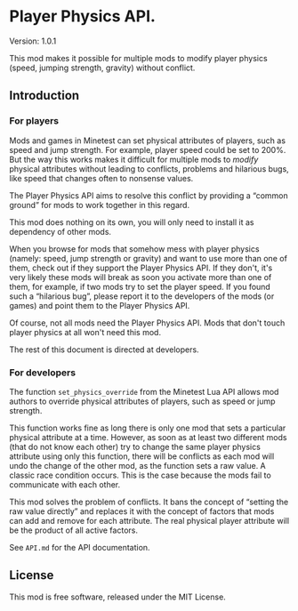 # Player Physics API.

Version: 1.0.1

This mod makes it possible for multiple mods to modify player physics (speed, jumping strength, gravity) without conflict.

## Introduction
### For players
Mods and games in Minetest can set physical attributes of players, such as speed and jump strength. For example, player speed could be set to 200%. But the way this works makes it difficult for multiple mods to *modify* physical attributes without leading to conflicts, problems and hilarious bugs, like speed that changes often to nonsense values.

The Player Physics API aims to resolve this conflict by providing a “common ground” for mods to work together in this regard.

This mod does nothing on its own, you will only need to install it as dependency of other mods.

When you browse for mods that somehow mess with player physics (namely: speed, jump strength or gravity) and want to use more than one of them, check out if they support the Player Physics API. If they don't, it's very likely these mods will break as soon you activate more than one of them, for example, if two mods try to set the player speed. If you found such a “hilarious bug”, please report it to the developers of the mods (or games) and point them to the Player Physics API.

Of course, not all mods need the Player Physics API. Mods that don't touch player physics at all won't need this mod.

The rest of this document is directed at developers.

### For developers
The function `set_physics_override` from the Minetest Lua API allows mod authors to override physical attributes of players, such as speed or jump strength.

This function works fine as long there is only one mod that sets a particular physical attribute at a time. However, as soon as at least two different mods (that do not know each other) try to change the same player physics attribute using only this function, there will be conflicts as each mod will undo the change of the other mod, as the function sets a raw value. A classic race condition occurs. This is the case because the mods fail to communicate with each other.

This mod solves the problem of conflicts. It bans the concept of “setting the raw value directly” and replaces it with the concept of factors that mods can add and remove for each attribute. The real physical player attribute will be the product of all active factors.

See `API.md` for the API documentation.

## License
This mod is free software, released under the MIT License.
